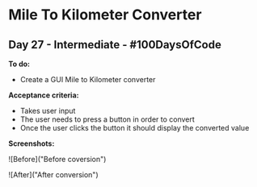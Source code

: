 # Mile To Kilometer Converter
## Day 27 - Intermediate - \#100DaysOfCode

**To do:**
* Create a GUI Mile to Kilometer converter

**Acceptance criteria:**
* Takes user input
* The user needs to press a button in order to convert
* Once the user clicks the button it should display the converted value

**Screenshots:**

![Before]("Before coversion")

![After]("After conversion")
